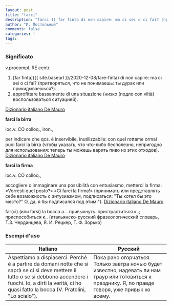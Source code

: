 ```yaml
---
layout: post
title: "farci"
description: "farci 1) far finta di non capire: ma ci sei o ci fai? (притворяться, что не понимаешь: ты дурак или прикидываешься?)."
author: "И. Постольный"
comments: false
categories: f
tags:
---
```


### Significato

v.procompl. RE centr.

1. [far finta]({{ site.baseurl }}/2020-12-08/fare-finta) di non capire: ma ci sei o ci fai? (притворяться, что не понимаешь: ты дурак или прикидываешься?).
2. approfittare bassamente di una situazione (низко (подло con viltà) воспользоваться ситуацией).

[Dizionario italiano De Mauro](https://dizionario.internazionale.it/parola/farci)

**farci la birra**

loc.v. CO colloq., iron.,

per indicare che qcs. è inservibile, inutilizzabile: con quel rottame ormai puoi farci la birra (чтобы указать, что что-либо бесполезно, непригодно для использования: теперь ты можешь варить пиво из этих отходов). [Dizionario italiano De Mauro](https://dizionario.internazionale.it/parola/farci-la-birra)

**farci la firma**

loc.v. CO colloq.,

accogliere o immaginare una possibilità con entusiasmo, metterci la firma: «Vorresti quel posto?» «Ci farei la firma!» (принимать или представлять себе возможность с энтузиазмом, подписаться: "Ты хотел бы это место?" О, да, я бы подписался под этим!"). [Dizionario italiano De Mauro](https://dizionario.internazionale.it/parola/farci-la-firma)

far(ci) (или farsi) la bocca a... привыкнуть. пристраститься к..; приспособиться к.. (итальянско-русский фразеологический словарь, Т.З. Черданцева, Я. И. Рецкер, Г. Ф. Зорько)

### Esempi d'uso

|Italiano|Русский|
|------|------|
|Aspettiamo a dispiacerci. Perché è a partire da domani notte che si saprà se ci si deve mettere il lutto o se si debbono accendere i fuochi. Io, a dirti la verità, ci ho quasi fatto la bocca (V. Pratolini, "Lo scialo").|Пока рано огорчаться. Только завтра ночью будет известно, надевать ли нам траур или готовиться к празднику. Я, по правде говоря, уже привык ко всему.|